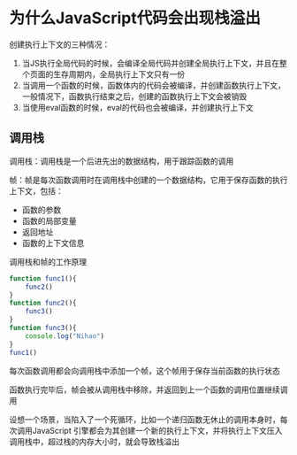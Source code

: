 # 为什么JavaScript代码会出现栈溢出

创建执行上下文的三种情况：

1. 当JS执行全局代码的时候，会编译全局代码并创建全局执行上下文，并且在整个页面的生存周期内，全局执行上下文只有一份
2. 当调用一个函数的时候，函数体内的代码会被编译，并创建函数执行上下文，一般情况下，函数执行结束之后，创建的函数执行上下文会被销毁
3. 当使用eval函数的时候，eval的代码也会被编译，并创建执行上下文

## 调用栈

调用栈：调用栈是一个后进先出的数据结构，用于跟踪函数的调用

帧：帧是每次函数调用时在调用栈中创建的一个数据结构，它用于保存函数的执行上下文，包括：

- 函数的参数
- 函数的局部变量
- 返回地址
- 函数的上下文信息

调用栈和帧的工作原理

```javascript
function func1(){
    func2()
}
function func2(){
    func3()
}
function func3(){
    console.log("Nihao")
}
func1()
```

每次函数调用都会向调用栈中添加一个帧，这个帧用于保存当前函数的执行状态

函数执行完毕后，帧会被从调用栈中移除，并返回到上一个函数的调用位置继续调用

设想一个场景，当陷入了一个死循环，比如一个递归函数无休止的调用本身时，每次调用JavaScript 引擎都会为其创建一个新的执行上下文，并将执行上下文压入调用栈中，超过栈的内存大小时，就会导致栈溢出


